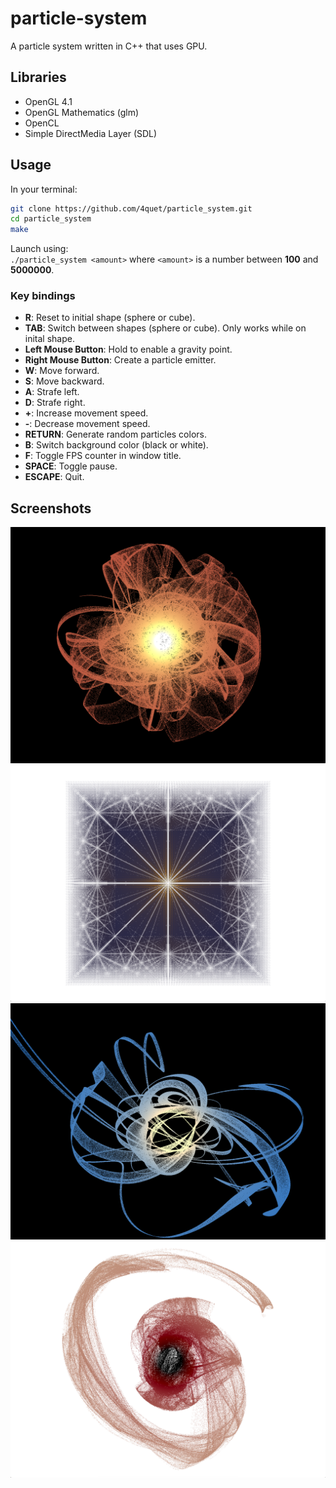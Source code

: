 # particle-system

A particle system written in C++ that uses GPU.

## Libraries

* OpenGL 4.1
* OpenGL Mathematics (glm)
* OpenCL
* Simple DirectMedia Layer (SDL)

## Usage

In your terminal:  
```sh
git clone https://github.com/4quet/particle_system.git
cd particle_system
make
```
  
Launch using:  
`./particle_system <amount>` where `<amount>` is a number between **100** and **5000000**.

### Key bindings

* **R**: Reset to initial shape (sphere or cube).
* **TAB**: Switch between shapes (sphere or cube). Only works while on inital shape.
* **Left Mouse Button**: Hold to enable a gravity point.
* **Right Mouse Button**: Create a particle emitter.
* **W**: Move forward.
* **S**: Move backward.
* **A**: Strafe left.
* **D**: Strafe right.
* **+**: Increase movement speed.
* **-**: Decrease movement speed.
* **RETURN**: Generate random particles colors.
* **B**: Switch background color (black or white).
* **F**: Toggle FPS counter in window title.
* **SPACE**: Toggle pause.
* **ESCAPE**: Quit.

## Screenshots

![screenshot1](./screenshots/screenshot1.png)
![screenshot2](./screenshots/screenshot2.png)
![screenshot3](./screenshots/screenshot3.png)
![screenshot4](./screenshots/screenshot4.png)
